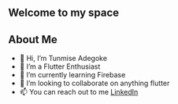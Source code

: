 ## Welcome to my space


## About Me
- 👋 Hi, I’m Tunmise Adegoke
- 👀 I’m a Flutter Enthusiast
- 🌱 I’m currently learning Firebase
- 💞️ I’m looking to collaborate on anything flutter
- 📫 You can reach out to me [LinkedIn](https://www.linkedin.com/in/tunmise-adegoke-34b496217)

